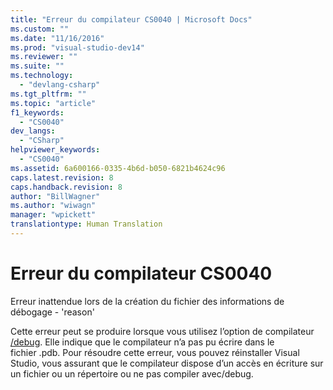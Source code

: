 ```yaml
---
title: "Erreur du compilateur CS0040 | Microsoft Docs"
ms.custom: ""
ms.date: "11/16/2016"
ms.prod: "visual-studio-dev14"
ms.reviewer: ""
ms.suite: ""
ms.technology: 
  - "devlang-csharp"
ms.tgt_pltfrm: ""
ms.topic: "article"
f1_keywords: 
  - "CS0040"
dev_langs: 
  - "CSharp"
helpviewer_keywords: 
  - "CS0040"
ms.assetid: 6a600166-0335-4b6d-b050-6821b4624c96
caps.latest.revision: 8
caps.handback.revision: 8
author: "BillWagner"
ms.author: "wiwagn"
manager: "wpickett"
translationtype: Human Translation
---
```

# Erreur du compilateur CS0040
Erreur inattendue lors de la création du fichier des informations de débogage \- 'reason'  
  
 Cette erreur peut se produire lorsque vous utilisez l’option de compilateur [\/debug](../../csharp/language-reference/compiler-options/debug-compiler-option.md). Elle indique que le compilateur n’a pas pu écrire dans le fichier .pdb. Pour résoudre cette erreur, vous pouvez réinstaller Visual Studio, vous assurant que le compilateur dispose d’un accès en écriture sur un fichier ou un répertoire ou ne pas compiler avec\/debug.